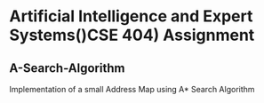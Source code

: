 # Artificial Intelligence and Expert Systems()CSE 404) Assignment
## A-Search-Algorithm
Implementation of a small Address Map using A* Search  Algorithm

